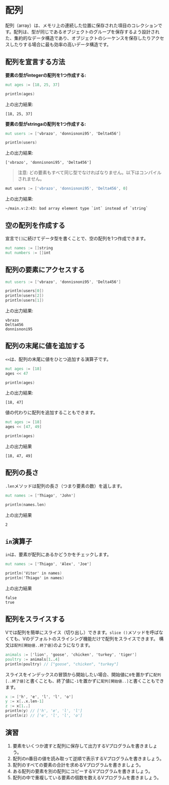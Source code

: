 # 配列

配列（array）は、メモリ上の連続した位置に保存された項目のコレクションです。配列は、型が同じであるオブジェクトのグループを保存するよう設計された、集約的なデータ構造であり、オブジェクトのシーケンスを保存したりアクセスしたりする場合に最も効率の高いデータ構造です。

## 配列を宣言する方法

**要素の型がintegerの配列を1つ作成する:**

```v
mut ages := [18, 25, 37]

println(ages)
```

上の出力結果:

```console
[18, 25, 37]
```

**要素の型がstringaの配列を1つ作成する:**

```v
mut users := ['vbrazo', 'donnisnoni95', 'Delta456']

println(users)
```

上の出力結果:

```console
['vbrazo', 'donnisnoni95', 'Delta456']
```

> 注意: どの要素もすべて同じ型でなければなりません。以下はコンパイルされません。

```go
mut users := ['vbrazo', 'donnisnoni95', 'Delta456', 0]
```

上の出力結果:

```
~/main.v:2:43: bad array element type `int` instead of `string`
```

## 空の配列を作成する

宣言で`[]`に続けてデータ型を書くことで、空の配列を1つ作成できます。

```v
mut names := []string
mut numbers := []int
```

## 配列の要素にアクセスする

```v
mut users := ['vbrazo', 'donnisnoni95', 'Delta456']

println(users[0])
println(users[2])
println(users[1])
```

上の出力結果:

```console
vbrazo
Delta456
donnisnoni95
```

## 配列の末尾に値を追加する

`<<`は、配列の末尾に値をひとつ追加する演算子です。

```v
mut ages := [18]
ages << 47

println(ages)
```

上の出力結果:

```console
[18, 47]
```

値の代わりに配列を追加することもできます。

```v
mut ages := [18]
ages << [47, 49]

println(ages)
```

上の出力結果

```console
[18, 47, 49]
```

## 配列の長さ

`.len`メソッドは配列の長さ（つまり要素の数）を返します。

```v
mut names := ['Thiago', 'John']

println(names.len)
```

上の出力結果

```console
2
```

## `in`演算子

`in`は、要素が配列にあるかどうかをチェックします。

```v
mut names := ['Thiago', 'Alex', 'Joe']

println('Vitor' in names)
println('Thiago' in names)
```

上の出力結果

```console
false
true
```

## 配列をスライスする

Vでは配列を簡単にスライス（切り出し）できます。`slice ()`メソッドを呼ばなくても、Vのデフォルトのスライシング機能だけで配列をスライスできます。
構文は`配列[開始値..終了値]`のようになります。

```v
animals := ['lion', 'goose', 'chicken', 'turkey', 'tiger']
poultry := animals[1..4]
println(poultry) // ["goose", "chicken", "turkey"]
```

スライスをインデックスの冒頭から開始したい場合、開始値に`0`を置かずに`配列[..終了値]`と書くことも、終了値に`-1`を置かずに`配列[開始値..]`と書くこともできます。

```v
x := ['h', 'e', 'l', 'l', 'o']
y := x[..x.len-1]
z := x[1..]
println(y) // ['h', 'e', 'l', 'l']
println(z) // ['e', 'l', 'l', 'o']
```

## 演習

1. 要素をいくつか渡すと配列に保存して出力するVプログラムを書きましょう。
2. 配列のn番目の値を読み取って逆順で表示するVプログラムを書きましょう。
3. 配列のすべての要素の合計を求めるVプログラムを書きましょう。
4. ある配列の要素を別の配列にコピーするVプログラムを書きましょう。
5. 配列の中で重複している要素の個数を数えるVプログラムを書きましょう。
